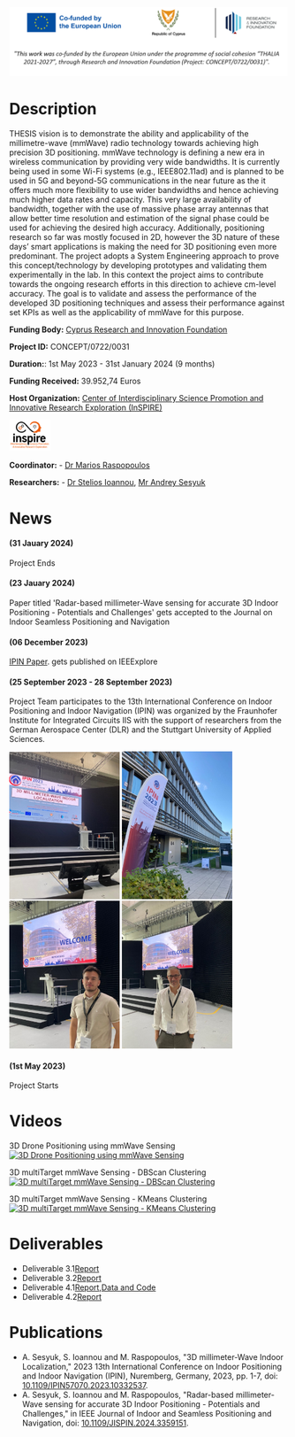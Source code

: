 ![Banner](/images/Thesisbanner.png)

# Description
THESIS vision is to demonstrate the ability and applicability of the millimetre-wave (mmWave) radio technology towards achieving high precision 3D positioning. mmWave technology is defining a new era in wireless communication by providing very wide bandwidths. It is currently being used in some Wi-Fi systems (e.g., IEEE802.11ad) and is planned to be used in 5G and beyond-5G communications in the near future as the it offers much more flexibility to use wider bandwidths and hence achieving much higher data rates and capacity. This very large availability of bandwidth, together with the use of massive phase array antennas that allow better time resolution and estimation of the signal phase could be used for achieving the desired high accuracy. Additionally, positioning research so far was mostly focused in 2D, however the 3D nature of these days’ smart applications is making the need for 3D positioning even more predominant. The project adopts a System Engineering approach to prove this concept/technology by developing prototypes and validating them experimentally in the lab.
In this context the project aims to contribute towards the ongoing research efforts in this direction to achieve cm-level accuracy. The goal is to validate and assess the performance of the developed 3D positioning techniques and assess their performance against set KPIs as well as the applicability of mmWave for this purpose.

**Funding Body:** [Cyprus Research and Innovation Foundation](https://research.org.cy/)

**Project ID:** CONCEPT/0722/0031

**Duration:**: 1st May 2023 - 31st January 2024 (9 months)

**Funding Received:** 39.952,74 Euros

**Host Organization:** [Center of Interdisciplinary Science Promotion and Innovative Research Exploration (InSPIRE)](http://inspirecenter.org/)

<img src="./images/Picture2.png" width="75" >


**Coordinator:** - [Dr Marios Raspopoulos](https://www.uclancyprus.ac.cy/academic/dr-marios-raspopoulos/) 

**Researchers:** - [Dr Stelios Ioannou](https://www.uclancyprus.ac.cy/academic/dr-stelios-ioannou/), [Mr Andrey Sesyuk](https://www.linkedin.com/in/asesyuk/)

# News
#### (31 Jauary 2024)
Project Ends

#### (23 Jauary 2024)
Paper titled 'Radar-based millimeter-Wave sensing for accurate 3D Indoor Positioning - Potentials and Challenges' gets accepted to the Journal on Indoor Seamless Positioning and Navigation

#### (06 December 2023)
[IPIN Paper](https://ieeexplore.ieee.org/document/10332537). gets published on IEEExplore

#### (25 September 2023 - 28 September 2023)
Project Team participates to the 13th International Conference on Indoor Positioning and Indoor Navigation (IPIN) was organized by the Fraunhofer Institute for Integrated Circuits IIS with the support of researchers from the German Aerospace Center (DLR) and the Stuttgart University of Applied Sciences. 

<img src="./images/Picture3.jpg" width="200" >  <img src="./images/Picture4.jpg" width="200" >  <img src="./images/Picture5.jpg" width="200" >  <img src="./images/Picture6.jpg" width="200" >

#### (1st May 2023) 
Project Starts


# Videos
3D Drone Positioning using mmWave Sensing
[![3D Drone Positioning using mmWave Sensing](https://img.youtube.com/vi/5V9xu1u4u2c/0.jpg)](https://www.youtube.com/watch?v=5V9xu1u4u2c)

3D multiTarget mmWave Sensing - DBScan Clustering
[![3D multiTarget mmWave Sensing - DBScan Clustering](https://img.youtube.com/vi/KxXiVJt_Jms/0.jpg)](https://youtu.be/KxXiVJt_Jms)

3D multiTarget mmWave Sensing - KMeans Clustering
[![3D multiTarget mmWave Sensing - KMeans Clustering](https://img.youtube.com/vi/sQoSfw-gSZc/0.jpg)](https://youtu.be/sQoSfw-gSZc)




# Deliverables
- Deliverable 3.1[Report](/deliverables/THESIS_D3.1.pdf)
- Deliverable 3.2[Report](/deliverables/THESIS_D3.2.pdf)
- Deliverable 4.1[Report](/deliverables/THESIS_D4.1.pdf),[Data and Code](/deliverables/DeliverableD41DataAndCode.zip)   
- Deliverable 4.2[Report](/deliverables/THESIS_D4.2.pdf)


# Publications

- A. Sesyuk, S. Ioannou and M. Raspopoulos, "3D millimeter-Wave Indoor Localization," 2023 13th International Conference on Indoor Positioning and Indoor Navigation (IPIN), Nuremberg, Germany, 2023, pp. 1-7, doi: [10.1109/IPIN57070.2023.10332537](https://ieeexplore.ieee.org/document/10332537).
- A. Sesyuk, S. Ioannou and M. Raspopoulos, "Radar-based millimeter-Wave sensing for accurate 3D Indoor Positioning - Potentials and Challenges," in IEEE Journal of Indoor and Seamless Positioning and Navigation, doi: [10.1109/JISPIN.2024.3359151](https://ieeexplore.ieee.org/document/10415170).
